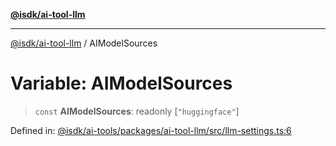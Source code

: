 [**@isdk/ai-tool-llm**](../README.md)

***

[@isdk/ai-tool-llm](../globals.md) / AIModelSources

# Variable: AIModelSources

> `const` **AIModelSources**: readonly \[`"huggingface"`\]

Defined in: [@isdk/ai-tools/packages/ai-tool-llm/src/llm-settings.ts:6](https://github.com/isdk/ai-tool-llm.js/blob/5fb2d6a1dff4fec5f518e0409c4643d47c5f9643/src/llm-settings.ts#L6)
